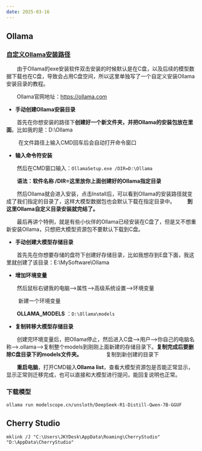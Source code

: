 ```yaml
---
date: 2025-03-16
---
```


## Ollama

### [自定义Ollama安装路径](https://www.cnblogs.com/LaiYun/p/18696931 "发布于 2025-02-02 17:33")

　　由于Ollama的exe安装软件双击安装的时候默认是在C盘，以及后续的模型数据下载也在C盘，导致会占用C盘空间，所以这里单独写了一个自定义安装Ollama安装目录的教程。

　　Ollama官网地址：https://ollama.com

- **手动创建Ollama安装目录**　　

　　首先在你想安装的路径下**创建好一个新文件夹，并把Ollama的安装包放在里面**。比如我的是：D:\Ollama

 　　在文件路径上输入CMD回车后会自动打开命令窗口
 　　
- **输入命令符安装** 　　

　　然后在CMD窗口输入：`OllamaSetup.exe /DIR=D:\Ollama`

　　**语法：软件名称 /DIR=这里放你上面创建好的Ollama指定目录**

　　然后Ollama就会进入安装，点击Install后，可以看到Ollama的安装路径就变成了我们指定的目录了，这样大模型数据包也会默认下载在指定目录中。
　　**到这里Ollama自定义目录安装就完结了。**

　　最后再讲个特例，就是有些小伙伴的Ollama已经安装在C盘了，但是又不想重新安装Ollama，只想把大模型资源包不要默认下载到C盘。

- **手动创建大模型存储目录**

　　首先先在你想要存储的盘符下创建好存储目录，比如我想存到E盘下面，我这里就创建了该目录：E:\MySoftware\Ollama
　　
- **增加环境变量**

　　然后鼠标右键我的电脑-->属性-->高级系统设置-->环境变量

 　　新建一个环境变量

　　**OLLAMA_MODELS** ：`D:\Ollama\models` 
　　
- **复制转移大模型存储目录**

　　创建完环境变量后，把Ollama停止，然后进入C盘-->用户-->你自己的电脑名称-->.ollama-->复制整个models到刚刚上面新建的存储目录下。**复制完成后要删除C盘目录下的models文件夹。**
　　
　　复制到新创建的目录下

　　**重启电脑**，打开CMD输入**Ollama list**，查看大模型资源包是否能正常显示，显示正常则迁移完成，也可以直接和大模型进行提问，能回复说明也正常。

### 下载模型

```
ollama run modelscope.cn/unsloth/DeepSeek-R1-Distill-Qwen-7B-GGUF
```

## Cherry Studio

```
mklink /J "C:\Users\JKYDesk\AppData\Roaming\CherryStudio" "D:\AppData\CherryStudio"
```